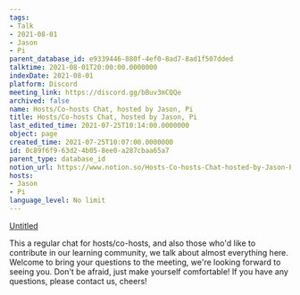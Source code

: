 ```yaml
---
tags:
- Talk
- 2021-08-01
- Jason
- Pi
parent_database_id: e9339446-880f-4ef0-8ad7-8ad1f507dded
talktime: 2021-08-01T20:00:00.0000000
indexDate: 2021-08-01
platform: Discord
meeting_link: https://discord.gg/bBuv3mCQQe
archived: false
name: Hosts/Co-hosts Chat, hosted by Jason, Pi
title: Hosts/Co-hosts Chat, hosted by Jason, Pi
last_edited_time: 2021-07-25T10:14:00.0000000
object: page
created_time: 2021-07-25T10:07:00.0000000
id: 0c89f6f9-63d2-4b05-8ee0-a287cbaa65a7
parent_type: database_id
notion_url: https://www.notion.so/Hosts-Co-hosts-Chat-hosted-by-Jason-Pi-0c89f6f963d24b058ee0a287cbaa65a7
hosts:
- Jason
- Pi
language_level: No limit
---
```




[Untitled](https://www.notion.so/cb083fc4f0b7459aa5afe1900ef25a1f)   


This a regular chat for hosts/co-hosts, and also those who'd like to contribute in our learning community, we talk about almost everything here. Welcome to bring your questions to the meeting, we're looking forward to seeing you. Don't be afraid, just make yourself comfortable!
If you have any questions, please contact us, cheers!







